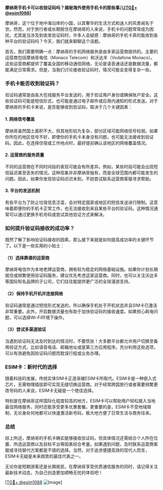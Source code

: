 **摩纳哥手机卡可以收验证码吗？揭秘海外使用手机卡的那些事儿[[TG💪+ @esim1088](https://t.me/s/esim1088)]**

摩纳哥，这个位于地中海沿岸的小国，以其奢华的生活方式和迷人的风景闻名于世。然而，对于旅行者或长期居住在摩纳哥的人来说，手机卡的问题常常成为困扰。尤其是当涉及到收发验证码时，许多人会疑惑：摩纳哥的手机卡真的能收到各种平台的验证码吗？今天，我们就来聊聊这个话题。

首先，我们需要明确一点：摩纳哥的手机网络服务是由多家运营商提供的。主要的运营商包括摩纳哥电信（Monaco Telecom）和沃达丰（Vodafone Monaco）。这些运营商都提供了覆盖全国的移动通信网络，无论是语音通话还是数据流量，都能满足日常需求。但是，当我们讨论接收验证码时，情况可能会变得复杂一些。

### 手机卡能否收到验证码？

验证码通常是由各大在线服务平台发送的，用于验证用户身份或确保账户安全。这些验证码可能是短信形式，也可能是通过电子邮件或应用内通知的形式发送。对于摩纳哥的手机卡来说，是否能够收到验证码，取决于几个关键因素：

#### 1. 网络信号覆盖
摩纳哥虽然国土面积不大，但其地形较为复杂，部分区域可能网络信号较弱。如果你所在的地区信号不好，即使你的手机卡本身没有问题，也可能无法接收到验证码。因此，在选择住宿或工作地点时，最好提前确认该地区的网络覆盖情况。

#### 2. 运营商的服务质量
不同的运营商在不同时间段的表现可能会有所差异。例如，某些时段可能会出现短信延迟甚至丢失的情况。这种现象并非摩纳哥独有，而是全球范围内都可能发生的问题。因此，如果你发现验证码迟迟未到，不妨尝试联系运营商客服寻求帮助。

#### 3. 平台的发送机制
有些平台为了防止垃圾信息泛滥，会对特定国家或地区的短信发送进行限制。这意味着即便你的手机卡正常工作，也无法接收到来自某些平台的验证码。这种情况通常可以通过更换手机号码或尝试其他验证方式来解决。

### 如何提升验证码接收的成功率？

既然了解了影响验证码接收的因素，那么接下来就是如何提高成功率的关键环节了。以下是一些实用的小贴士：

#### （1）选择靠谱的运营商
摩纳哥电信作为本地老牌运营商，拥有较为稳定的网络基础设施。如果你计划长期居住或频繁使用验证码服务，建议优先考虑这家运营商。同时，也可以关注沃达丰等国际知名品牌的子公司，它们往往能提供更广泛的全球漫游支持。

#### （2）保持手机开机并连接网络
验证码通常是通过短信形式发送的，所以确保手机处于开机状态并且SIM卡已激活非常重要。此外，开启数据流量也有助于加快验证码的接收速度。如果担心耗电问题，可以选择Wi-Fi环境下操作。

#### （3）尝试多渠道验证
当遇到验证码无法及时到达的情况时，不要慌张！大多数平台都允许用户切换至备用验证方式，比如语音电话、邮箱地址或是第三方应用程序。充分利用这些选项，可以有效避免因验证码问题而耽误行程或业务办理。

### ESIM卡：新时代的选择

随着科技的发展，传统实体SIM卡正逐渐被ESIM卡所取代。ESIM卡是一种嵌入式芯片，无需物理插拔即可实现无缝切换运营商。对于经常跨国旅行或者需要频繁更改号码的人来说，ESIM卡无疑是一个绝佳选择。

特别是在摩纳哥这样国际化程度较高的地方，ESIM卡可以帮助用户轻松接入当地最佳网络服务，同时还能享受更多优惠套餐。更重要的是，ESIM卡不受地域限制，无论身处何地都可以快速激活新号码，极大地方便了日常生活与商务往来。

### 总结

综上所述，摩纳哥的手机卡确实能够接收验证码，但具体情况还需结合个人所在位置、所选运营商以及目标平台等因素综合考量。如果遇到问题，及时联系运营商客服或寻找替代方案都是不错的选择。当然，对于追求便捷高效的现代人而言，ESIM卡无疑是未来趋势的最佳代表之一。

无论你是短期游客还是长期居民，在摩纳哥享受优质通信服务的同时，请记得关注最新技术动态，为自己创造更加顺畅无忧的体验吧！

[[TG💪+ @esim1088](https://t.me/s/esim1088) ![Image](https://i.postimg.cc/4NQfJmqS/Snipaste-2025-05-13-00-14-12.png)]